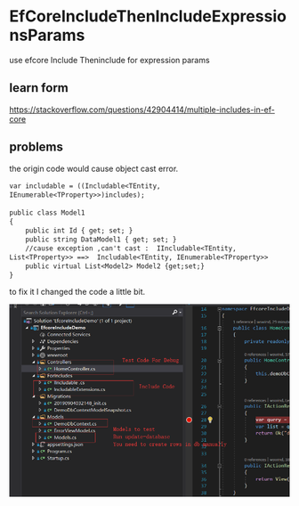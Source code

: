 # EfCoreIncludeThenIncludeExpressionsParams
use efcore Include Theninclude for expression params

## learn form
https://stackoverflow.com/questions/42904414/multiple-includes-in-ef-core

## problems

the origin code would cause object cast error. 

```
var includable = ((Includable<TEntity, IEnumerable<TProperty>>)includes);

public class Model1
{
	public int Id { get; set; }
	public string DataModel1 { get; set; }
	//cause exception ,can't cast :  IIncludable<TEntity, List<TProperty>> ==>  Includable<TEntity, IEnumerable<TProperty>>
	public virtual List<Model2> Model2 {get;set;}
}
```

to fix it I changed the code a little bit.

![pic](./pic.png)